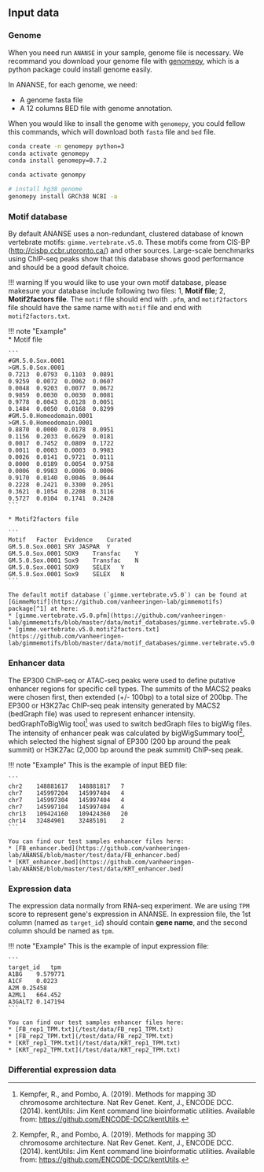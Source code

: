 ## Input data

### Genome
When you need run `ANANSE` in your sample, genome file is necessary. We recommand you download your genome file with [genomepy](https://github.com/vanheeringen-lab/genomepy), which is a python package could install genome easily.

In ANANSE, for each genome, we need:

* A genome fasta file
* A 12 columns BED file with genome annotation. 

When you would like to insall the genome with `genomepy`, you could fellow this commands, which will download both `fasta` file and `bed` file.

``` bash
conda create -n genomepy python=3
conda activate genomepy
conda install genomepy=0.7.2

conda activate genompy

# install hg38 genome
genomepy install GRCh38 NCBI -a
```

### Motif database
By default ANANSE uses a non-redundant, clustered database of known vertebrate motifs: `gimme.vertebrate.v5.0`. These motifs come from CIS-BP (http://cisbp.ccbr.utoronto.ca/) and other sources. Large-scale benchmarks using ChIP-seq peaks show that this database shows good performance and should be a good default choice. 

!!! warning
    If you would like to use your own motif database, please makesure your database include following two files: 1, **Motif file**; 2, **Motif2factors file**.
    The `motif` file should end with `.pfm`,  and `motif2factors` file should have the same name with `motif` file and end with `motif2factors.txt`.

!!! note "Example"  
    * Motif file

    ```
    #GM.5.0.Sox.0001	
    >GM.5.0.Sox.0001
    0.7213	0.0793	0.1103	0.0891
    0.9259	0.0072	0.0062	0.0607
    0.0048	0.9203	0.0077	0.0672
    0.9859	0.0030	0.0030	0.0081
    0.9778	0.0043	0.0128	0.0051
    0.1484	0.0050	0.0168	0.8299
    #GM.5.0.Homeodomain.0001
    >GM.5.0.Homeodomain.0001
    0.8870	0.0000	0.0178	0.0951
    0.1156	0.2033	0.6629	0.0181
    0.0017	0.7452	0.0809	0.1722
    0.0011	0.0003	0.0003	0.9983
    0.0026	0.0141	0.9721	0.0111
    0.0000	0.0189	0.0054	0.9758
    0.0006	0.9983	0.0006	0.0006
    0.9170	0.0140	0.0046	0.0644
    0.2228	0.2421	0.3300	0.2051
    0.3621	0.1054	0.2208	0.3116
    0.5727	0.0104	0.1741	0.2428
    ```

    * Motif2factors file  

    ```
    Motif	Factor	Evidence	Curated
    GM.5.0.Sox.0001	SRY	JASPAR	Y
    GM.5.0.Sox.0001	SOX9	Transfac	Y
    GM.5.0.Sox.0001	Sox9	Transfac	N
    GM.5.0.Sox.0001	SOX9	SELEX	Y
    GM.5.0.Sox.0001	Sox9	SELEX	N
    ```

    The default motif database (`gimme.vertebrate.v5.0`) can be found at [GimmeMotif](https://github.com/vanheeringen-lab/gimmemotifs) package[^1] at here: 
    * [gimme.vertebrate.v5.0.pfm](https://github.com/vanheeringen-lab/gimmemotifs/blob/master/data/motif_databases/gimme.vertebrate.v5.0.pfm)  
    * [gimme.vertebrate.v5.0.motif2factors.txt](https://github.com/vanheeringen-lab/gimmemotifs/blob/master/data/motif_databases/gimme.vertebrate.v5.0.motif2factors.txt)

### Enhancer data
The EP300 ChIP-seq or ATAC-seq peaks were used to define putative enhancer regions for specific cell types. The summits of the MACS2 peaks were chosen first, then extended (+/- 100bp) to a total size of 200bp. The EP300 or H3K27ac ChIP-seq peak intensity generated by MACS2 (bedGraph file) was used to represent enhancer intensity. bedGraphToBigWig tool[^2] was used to switch bedGraph files to bigWig files. The intensity of enhancer peak was calculated by bigWigSummary tool[^2], which selected the highest signal of EP300 (200 bp around the peak summit) or H3K27ac (2,000 bp around the peak summit) ChIP-seq peak.

!!! note "Example"
    This is the example of input BED file:

    ```
    chr2	148881617	148881817	7
    chr7	145997204	145997404	4
    chr7	145997304	145997404	4
    chr7	145997104	145997404	4
    chr13	109424160	109424360	20
    chr14	32484901	32485101	2
    ```

    You can find our test samples enhancer files here:  
    * [FB_enhancer.bed](https://github.com/vanheeringen-lab/ANANSE/blob/master/test/data/FB_enhancer.bed)  
    * [KRT_enhancer.bed](https://github.com/vanheeringen-lab/ANANSE/blob/master/test/data/KRT_enhancer.bed)

### Expression data
The expression data normally from RNA-seq experiment. We are using `TPM` score to represent gene's expression in ANANSE. In expression file, the 1st column (named as `target_id`) should contain **gene name**, and the second column should be named as `tpm`. 

!!! note "Example"
    This is the example of input expression file:

    ```
    target_id	tpm
    A1BG	9.579771
    A1CF	0.0223
    A2M	0.25458
    A2ML1	664.452
    A3GALT2	0.147194
    ```

    You can find our test samples enhancer files here:  
    * [FB_rep1_TPM.txt](/test/data/FB_rep1_TPM.txt)  
    * [FB_rep2_TPM.txt](/test/data/FB_rep2_TPM.txt)  
    * [KRT_rep1_TPM.txt](/test/data/KRT_rep1_TPM.txt)  
    * [KRT_rep2_TPM.txt](/test/data/KRT_rep2_TPM.txt)  

### Differential expression data


[^1]: van Heeringen, S.J., and Veenstra, G.J.C. (2010). GimmeMotifs: a de novo motif prediction pipeline for ChIP-sequencing experiments. Bioinformatics 27, 270-271.
[^2]: Kempfer, R., and Pombo, A. (2019). Methods for mapping 3D chromosome architecture. Nat Rev Genet.
Kent, J., ENCODE DCC. (2014). kentUtils: Jim Kent command line bioinformatic utilities. Available from: https://github.com/ENCODE-DCC/kentUtils.
